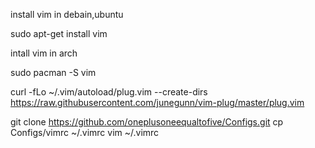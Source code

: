 install vim in debain,ubuntu

   sudo apt-get install vim
   
intall vim in arch
 
   sudo pacman -S vim
   
   
   
   
   
   
curl -fLo ~/.vim/autoload/plug.vim --create-dirs \
    https://raw.githubusercontent.com/junegunn/vim-plug/master/plug.vim
    
   git clone https://github.com/oneplusoneequaltofive/Configs.git 
cp Configs/vimrc ~/.vimrc
vim ~/.vimrc
   
   
   
   
   
